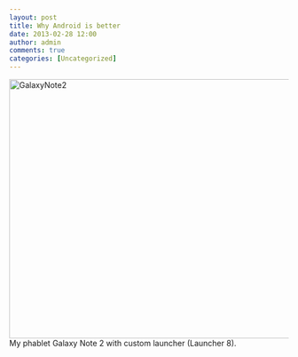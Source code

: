 ```yaml
---
layout: post
title: Why Android is better
date: 2013-02-28 12:00
author: admin
comments: true
categories: [Uncategorized]
---
```

<a href="/blog/images/uploads/2013/02/GalaxyNote2.jpg"><img class="alignnone size-full wp-image-427" alt="GalaxyNote2" src="/blog/images/uploads/2013/02/GalaxyNote2.jpg" width="700" height="467" /></a>
My phablet Galaxy Note 2 with custom launcher (Launcher 8).
